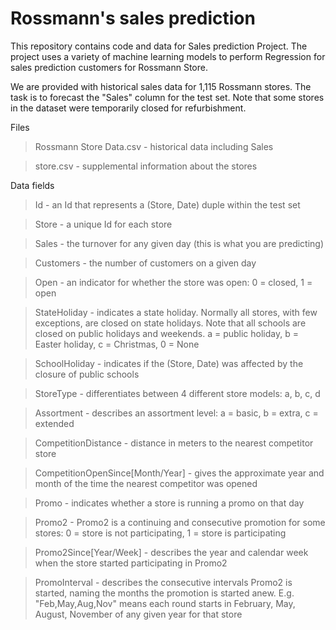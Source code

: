 
# Rossmann's sales prediction

This repository contains code and data for Sales prediction Project. The project uses a variety of machine learning models to perform Regression for sales prediction customers for Rossmann Store.

We are provided with historical sales data for 1,115 Rossmann stores. The task is to forecast the "Sales" column for the test set. Note that some stores in the dataset were temporarily closed for refurbishment.

Files
> Rossmann Store Data.csv - historical data including Sales

> store.csv - supplemental information about the stores

Data fields


> Id - an Id that represents a (Store, Date) duple within the test set

> Store - a unique Id for each store

> Sales - the turnover for any given day (this is what you are predicting)

> Customers - the number of customers on a given day

> Open - an indicator for whether the store was open: 0 = closed, 1 = open

> StateHoliday - indicates a state holiday. Normally all stores, with few exceptions, are closed on state holidays. Note that all schools are closed on public holidays and weekends. a = public holiday, b = Easter holiday, c = Christmas, 0 = None

> SchoolHoliday - indicates if the (Store, Date) was affected by the closure of public schools

> StoreType - differentiates between 4 different store models: a, b, c, d

> Assortment - describes an assortment level: a = basic, b = extra, c = extended

> CompetitionDistance - distance in meters to the nearest competitor store

> CompetitionOpenSince[Month/Year] - gives the approximate year and month of the time the nearest competitor was opened

> Promo - indicates whether a store is running a promo on that day

> Promo2 - Promo2 is a continuing and consecutive promotion for some stores: 0 = store is not participating, 1 = store is participating

> Promo2Since[Year/Week] - describes the year and calendar week when the store started participating in Promo2

> PromoInterval - describes the consecutive intervals Promo2 is started, naming the months the promotion is started anew. E.g. "Feb,May,Aug,Nov" means each round starts in February, May, August, November of any given year for that store